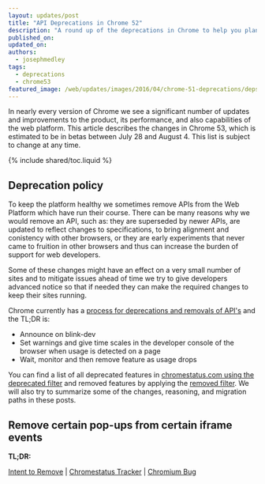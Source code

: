 ```yaml
---
layout: updates/post
title: "API Deprecations in Chrome 52"
description: "A round up of the deprecations in Chrome to help you plan."
published_on: 
updated_on: 
authors:
  - josephmedley
tags:
  - deprecations
  - chrome53
featured_image: /web/updates/images/2016/04/chrome-51-deprecations/deps-removes.png
---
```


<p class="intro">
In nearly every version of Chrome we see a significant number of updates and
improvements to the product, its performance, and also capabilities of the web
platform. This article describes the changes in Chrome 53, which is estimated to
be in betas between July 28 and August 4. This list is subject to change at any
time.
</p>

{% include shared/toc.liquid %}

## Deprecation policy

To keep the platform healthy we sometimes remove APIs from the Web Platform which
have run their course.  There can be many reasons why we would remove an API, such
as: they are superseded by newer APIs, are updated to reflect changes to
specifications, to bring alignment and conistency with other browsers, or they are
early experiments that never came to fruition in other browsers and thus 
can increase the burden of support for web developers.

Some of these changes might have an effect on a very small number of sites and
to mitigate issues ahead of time we try to give developers advanced notice so
that if needed they can make the required changes to keep their sites running.

Chrome currently has a
[process for deprecations and removals of API's](http://www.chromium.org/blink#TOC-Launch-Process:-Deprecation)
and the TL;DR is:

* Announce on blink-dev
* Set warnings and give time scales in the developer console of the browser when
  usage is detected on a page
* Wait, monitor and then remove feature as usage drops

You can find a list of all deprecated features in
[chromestatus.com using the deprecated filter](https://www.chromestatus.com/features#deprecated)
and removed features by applying the
[removed filter](https://www.chromestatus.com/features#removed). We will also 
try to summarize some of the changes, reasoning, and migration paths in 
these posts.

## Remove certain pop-ups from certain iframe events

**TL;DR:** 

[Intent to Remove]() &#124;
[Chromestatus Tracker](https://www.chromestatus.com/feature/5649871251963904) &#124;
[Chromium Bug](https://code.google.com/p/chromium/issues/detail?id=582140)